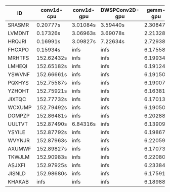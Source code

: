 |ID|conv1d-cpu|conv1d-gpu|DWSPConv2D-gpu|gemm-gpu|avg|
|-|-|-|-|-|-|
|SRASMR|0.20777s|3.01084s|3.59440s|2.30847s|2.28037s|
|LVMDNT|0.17326s|3.06963s|3.69078s|2.21328s|2.28674s|
|HRQJRI|0.16991s|3.09827s|7.22634s|2.72938s|3.30598s|
|FHCXPO|0.15934s|infs|infs|6.17558s|infs|
|MRHTFS|152.62432s|infs|infs|6.19934s|infs|
|LMHEQI|152.65182s|infs|infs|6.19124s|infs|
|YSWVNF|152.66661s|infs|infs|6.19150s|infs|
|PQXHYS|152.75587s|infs|infs|6.19007s|infs|
|YZHOHT|152.75921s|infs|infs|6.16381s|infs|
|JIXTQC|152.77732s|infs|infs|6.17013s|infs|
|WCXUMP|152.79492s|infs|infs|6.19050s|infs|
|DOMPZP|152.86481s|infs|infs|6.20288s|infs|
|UULTVT|152.87490s|6.84316s|infs|6.13909s|infs|
|YSYILE|152.87792s|infs|infs|6.19867s|infs|
|WVYNJR|152.87963s|infs|infs|6.22059s|infs|
|AXUMWF|152.89827s|infs|infs|6.17073s|infs|
|TKWJLM|152.90983s|infs|infs|6.22080s|infs|
|ASJXFI|152.97925s|infs|infs|6.23384s|infs|
|JISNLD|152.98680s|infs|infs|6.17591s|infs|
|KHAKAB|infs|infs|infs|6.18988s|infs|
